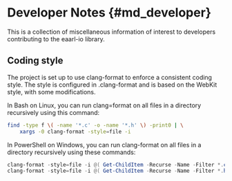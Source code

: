 # Developer Notes {#md_developer}

This is a collection of miscellaneous information of interest to developers
contributing to the eaarl-io library.

## Coding style

The project is set up to use clang-format to enforce a consistent coding style.
The style is configured in .clang-format and is based on the WebKit style, with
some modifications.

In Bash on Linux, you can run clang=format on all files in a directory
recursively using this command:

```sh
find -type f \( -name '*.c' -o -name '*.h' \) -print0 | \
    xargs -0 clang-format -style=file -i
```

In PowerShell on Windows, you can run clang-format on all files in a directory
recursively using these commands:

```ps1
clang-format -style=file -i @( Get-ChildItem -Recurse -Name -Filter *.c )
clang-format -style=file -i @( Get-ChildItem -Recurse -Name -Filter *.h )
```
